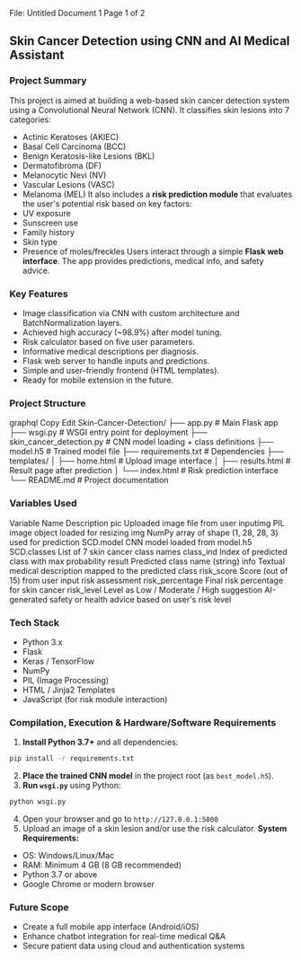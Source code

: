 File: Untitled Document 1
Page 1 of 2
## Skin Cancer Detection using CNN and AI Medical Assistant
### Project Summary
This project is aimed at building a web-based skin cancer detection system using a
Convolutional Neural Network (CNN). It classifies skin lesions into 7 categories:
- Actinic Keratoses (AKIEC)
- Basal Cell Carcinoma (BCC)
- Benign Keratosis-like Lesions (BKL)
- Dermatofibroma (DF)
- Melanocytic Nevi (NV)
- Vascular Lesions (VASC)
- Melanoma (MEL)
It also includes a **risk prediction module** that evaluates the user's potential risk
based on key factors:
- UV exposure
- Sunscreen use
- Family history
- Skin type
- Presence of moles/freckles
Users interact through a simple **Flask web interface**. The app provides predictions,
medical info, and safety advice.
### Key Features
- Image classification via CNN with custom architecture and BatchNormalization layers.
- Achieved high accuracy (~98.9%) after model tuning.
- Risk calculator based on five user parameters.
- Informative medical descriptions per diagnosis.
- Flask web server to handle inputs and predictions.
- Simple and user-friendly frontend (HTML templates).
- Ready for mobile extension in the future.
### Project Structure
graphql
Copy
Edit
Skin-Cancer-Detection/
├── app.py                    # Main Flask app
├── wsgi.py                   # WSGI entry point for deployment
├── skin_cancer_detection.py  # CNN model loading + class definitions
├── model.h5                  # Trained model file
├── requirements.txt          # Dependencies
├── templates/
│   ├── home.html             # Upload image interface
│   ├── results.html          # Result page after prediction
│   └── index.html            # Risk prediction interface
└── README.md                 # Project documentation

### Variables Used

Variable Name	Description
pic	Uploaded image file from user
inputimg	PIL image object loaded for resizing
img	NumPy array of shape (1, 28, 28, 3) used for prediction
SCD.model	CNN model loaded from model.h5
SCD.classes	List of 7 skin cancer class names
class_ind	Index of predicted class with max probability
result	Predicted class name (string)
info	Textual medical description mapped to the predicted class
risk_score	Score (out of 15) from user input risk assessment
risk_percentage	Final risk percentage for skin cancer
risk_level	Level as Low / Moderate / High
suggestion	AI-generated safety or health advice based on user's risk level


### Tech Stack
- Python 3.x
- Flask
- Keras / TensorFlow
- NumPy
- PIL (Image Processing)
- HTML / Jinja2 Templates
- JavaScript (for risk module interaction)

### Compilation, Execution & Hardware/Software Requirements
1. **Install Python 3.7+** and all dependencies:
```bash
pip install -r requirements.txt
```
2. **Place the trained CNN model** in the project root (as `best_model.h5`).
3. **Run `wsgi.py`** using Python:
```bash
python wsgi.py
```
4. Open your browser and go to `http://127.0.0.1:5000`
5. Upload an image of a skin lesion and/or use the risk calculator.
**System Requirements:**
- OS: Windows/Linux/Mac
- RAM: Minimum 4 GB (8 GB recommended)
- Python 3.7 or above
- Google Chrome or modern browser
### Future Scope
- Create a full mobile app interface (Android/iOS)
- Enhance chatbot integration for real-time medical Q&A
- Secure patient data using cloud and authentication systems
